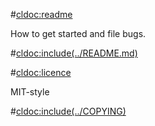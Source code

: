 #<cldoc:readme>

How to get started and file bugs.

#<cldoc:include(../README.md)>

#<cldoc:licence>

MIT-style

#<cldoc:include(../COPYING)>
